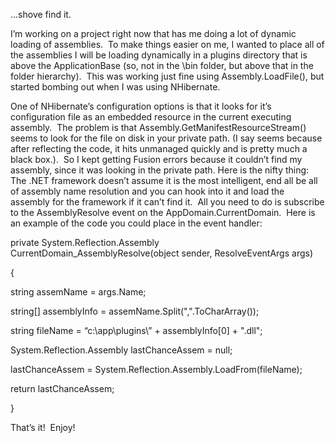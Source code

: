 …shove find it.

I’m working on a project right now that has me doing a lot of dynamic
loading of assemblies.  To make things easier on me, I wanted to place
all of the assemblies I will be loading dynamically in a plugins
directory that is above the ApplicationBase (so, not in the \\bin
folder, but above that in the folder hierarchy).  This was working just
fine using Assembly.LoadFile(), but started bombing out when I was using
NHibernate.

One of NHibernate’s configuration options is that it looks for it’s
configuration file as an embedded resource in the current executing
assembly.  The problem is that Assembly.GetManifestResourceStream()
seems to look for the file on disk in your private path. (I say seems
because after reflecting the code, it hits unmanaged quickly and is
pretty much a black box.).  So I kept getting Fusion errors because it
couldn’t find my assembly, since it was looking in the private
path. Here is the nifty thing: The .NET framework doesn’t assume it is
the most intelligent, end all be all of assembly name resolution and you
can hook into it and load the assembly for the framework if it can’t
find it.  All you need to do is subscribe to the AssemblyResolve event
on the AppDomain.CurrentDomain.  Here is an example of the code you
could place in the event handler:

private System.Reflection.Assembly CurrentDomain\_AssemblyResolve(object
sender, ResolveEventArgs args)

{

string assemName = args.Name;

string[] assemblyInfo = assemName.Split(",".ToCharArray());

string fileName = “c:\\app\\plugins\\” + assemblyInfo[0] + ".dll";

System.Reflection.Assembly lastChanceAssem = null;

lastChanceAssem = System.Reflection.Assembly.LoadFrom(fileName);

return lastChanceAssem;

}

That’s it!  Enjoy!
